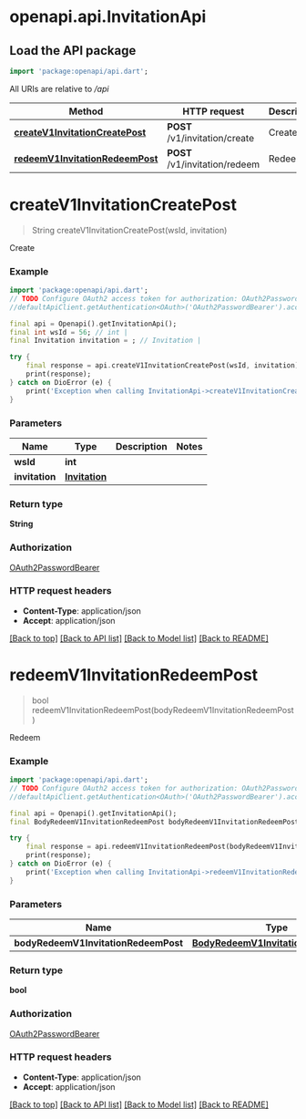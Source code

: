 # openapi.api.InvitationApi

## Load the API package
```dart
import 'package:openapi/api.dart';
```

All URIs are relative to */api*

Method | HTTP request | Description
------------- | ------------- | -------------
[**createV1InvitationCreatePost**](InvitationApi.md#createv1invitationcreatepost) | **POST** /v1/invitation/create | Create
[**redeemV1InvitationRedeemPost**](InvitationApi.md#redeemv1invitationredeempost) | **POST** /v1/invitation/redeem | Redeem


# **createV1InvitationCreatePost**
> String createV1InvitationCreatePost(wsId, invitation)

Create

### Example
```dart
import 'package:openapi/api.dart';
// TODO Configure OAuth2 access token for authorization: OAuth2PasswordBearer
//defaultApiClient.getAuthentication<OAuth>('OAuth2PasswordBearer').accessToken = 'YOUR_ACCESS_TOKEN';

final api = Openapi().getInvitationApi();
final int wsId = 56; // int | 
final Invitation invitation = ; // Invitation | 

try {
    final response = api.createV1InvitationCreatePost(wsId, invitation);
    print(response);
} catch on DioError (e) {
    print('Exception when calling InvitationApi->createV1InvitationCreatePost: $e\n');
}
```

### Parameters

Name | Type | Description  | Notes
------------- | ------------- | ------------- | -------------
 **wsId** | **int**|  | 
 **invitation** | [**Invitation**](Invitation.md)|  | 

### Return type

**String**

### Authorization

[OAuth2PasswordBearer](../README.md#OAuth2PasswordBearer)

### HTTP request headers

 - **Content-Type**: application/json
 - **Accept**: application/json

[[Back to top]](#) [[Back to API list]](../README.md#documentation-for-api-endpoints) [[Back to Model list]](../README.md#documentation-for-models) [[Back to README]](../README.md)

# **redeemV1InvitationRedeemPost**
> bool redeemV1InvitationRedeemPost(bodyRedeemV1InvitationRedeemPost)

Redeem

### Example
```dart
import 'package:openapi/api.dart';
// TODO Configure OAuth2 access token for authorization: OAuth2PasswordBearer
//defaultApiClient.getAuthentication<OAuth>('OAuth2PasswordBearer').accessToken = 'YOUR_ACCESS_TOKEN';

final api = Openapi().getInvitationApi();
final BodyRedeemV1InvitationRedeemPost bodyRedeemV1InvitationRedeemPost = ; // BodyRedeemV1InvitationRedeemPost | 

try {
    final response = api.redeemV1InvitationRedeemPost(bodyRedeemV1InvitationRedeemPost);
    print(response);
} catch on DioError (e) {
    print('Exception when calling InvitationApi->redeemV1InvitationRedeemPost: $e\n');
}
```

### Parameters

Name | Type | Description  | Notes
------------- | ------------- | ------------- | -------------
 **bodyRedeemV1InvitationRedeemPost** | [**BodyRedeemV1InvitationRedeemPost**](BodyRedeemV1InvitationRedeemPost.md)|  | 

### Return type

**bool**

### Authorization

[OAuth2PasswordBearer](../README.md#OAuth2PasswordBearer)

### HTTP request headers

 - **Content-Type**: application/json
 - **Accept**: application/json

[[Back to top]](#) [[Back to API list]](../README.md#documentation-for-api-endpoints) [[Back to Model list]](../README.md#documentation-for-models) [[Back to README]](../README.md)


